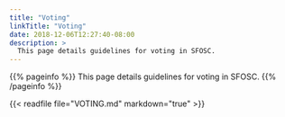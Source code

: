 ```yaml
---
title: "Voting"
linkTitle: "Voting"
date: 2018-12-06T12:27:40-08:00
description: >
  This page details guidelines for voting in SFOSC.
---
```


{{% pageinfo %}}
This page details guidelines for voting in SFOSC.
{{% /pageinfo %}}


{{< readfile file="VOTING.md" markdown="true" >}}
